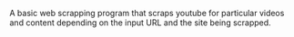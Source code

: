 A  basic web scrapping program  that   scraps  youtube  for particular videos and content  depending on the input URL and the site being scrapped. 
